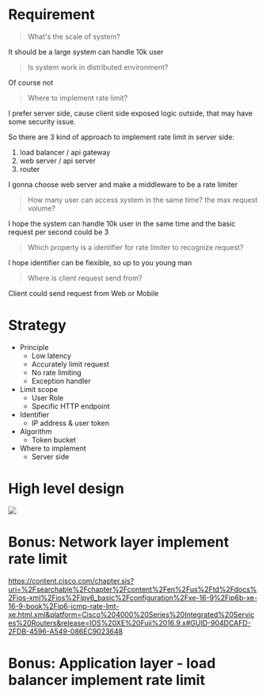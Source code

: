 # Requirement
> What's the scale of system?

It should be a large system can handle 10k user

> Is system work in distributed environment?

Of course not

> Where to implement rate limit?

I prefer server side, cause client side exposed logic outside, that may have some security issue.

So there are 3 kind of approach to implement rate limit in server side:
1. load balancer / api gateway
2. web server / api server
3. router

I gonna choose web server and make a middleware to be a rate limiter

> How many user can access system in the same time? the max request volume?

I hope the system can handle 10k user in the same time and the basic request per second could be 3

> Which property is a identifier for rate limiter to recognize request?

I hope identifier can be fiexible, so up to you young man

> Where is client request send from?

Client could send request from Web or Mobile

# Strategy
- Principle
  - Low latency
  - Accurately limit request
  - No rate limiting
  - Exception handler
- Limit scope
  - User Role
  - Specific HTTP endpoint
- Identifier
  - IP address & user token
- Algorithm
  - Token bucket
- Where to implement
  - Server side
# High level design

![](https://viewer.diagrams.net/?tags=%7B%7D&highlight=0000ff&edit=_blank&layers=1&nav=1&title=Rate%20limiting#R7ZlLc9owEMc%2FDccwlm35cUyA0nSSNimdSTh1hC2wJsZiZPHqp6%2BM5YcQnRACUQ7lgrWS1tZv%2F16t7Y7Tm2%2BGDC2SexrjtGNb8abj9Du2DdzAEX%2BFZVta%2FACUhhkjsRzUGEbkD5ZGS1qXJMa5MpBTmnKyUI0RzTIcccWGGKNrddiUpupZF2iGNcMoQqlufSIxT0prYPuN%2FSsms6Q6M%2FDCsmeOqsFyJXmCYrpumZxBx%2BkxSnl5NN%2F0cFrAq7iU8778o7e%2BMIYzfswE1Iejx%2Fl4eTt2psMfvx6T3%2FfWlYzOCqVLuWB5sXxbEWB0mcW4cGJ1nJt1QjgeLVBU9K5FzIUt4fNUtIA4nJI07dGUst1cJ0Y4mEbCHqM82fkoBuWc0RfcGuZFAZ5MRY%2B%2BJrnMFWYcb1omucYhpnPM2VYMqXqh5C0FZ%2FuyvW7CBwNpS1qhcysjkpKZ1b4bquJAgn0DZFuDfEdRLCw3KEVZhFnH9tC8IJlN8kWN4dQYnAGiA%2FYgAh2iDQ9ABNalILoaxD7iaIJybJ6Wp9LyoE4L2AdoeZeCBTVYT4ObAhJmq0JunwwYtE0D8zRgPxEXyrJSMiecZLMio5M4TvFaLNw8QFcF6BxIcsD7SIC%2BBrCHosQ8qTrVS1KucakFOqmUFAs0jcqBjoIqNE0q1En1vxvH5FvGKK2H%2FGrQEyU2ubt%2B%2BBYH2ehqdqC60BDhLL4uamHRilKU5yRSqagIBRq2fZZdu8a46OnCqtnftEf2t3Wrqt%2B9usirama3Zo9jreDWgsERm2H%2BmjL0CLVLvAMhqGwMp4iTlXoZh%2BIiz%2FBASXF7NveJqoA63JWLnC5ZhOWsdkW%2B78jac%2BTsOSo5aI52MqmXfbpy9JLqXMqxui4IVfVYlv1O%2FeAN4c%2BNEkVrXIlUHDdOi8a2fYYHzIhghZk0Hi%2FEMpKvJ%2FNXBWt%2FKsHu56JjBQvCVxxdWLB6lfZfsG3BmhKYYNcFavFQP0G%2BVWOiQOsGgerLt7q21frBD1WdXtqeTXXn3WArvYGW2hrtHdbbGXOhd2Qu9E1KFYLizm5%2BQFGau78DH6taCEDXd8Pmp7oNjQpYf%2BI4X9qEioQNJEwDAoZmc%2B3eA%2B2pknX3NnPt%2FeeFVak%2F3b1blebUZXLnhepuCf2wG4ZaKjphH1bc1i81P0gelcxb%2BrjNREmUoWJqhvmashdNMe%2F5WDENIhxFh75PTALowkYO2ruCowTxhu8T53qBIJrN96UyMM1XOmfwFw%3D%3D)

# Bonus: Network layer implement rate limit

https://content.cisco.com/chapter.sjs?uri=%2Fsearchable%2Fchapter%2Fcontent%2Fen%2Fus%2Ftd%2Fdocs%2Fios-xml%2Fios%2Fipv6_basic%2Fconfiguration%2Fxe-16-9%2Fip6b-xe-16-9-book%2Fip6-icmp-rate-lmt-xe.html.xml&platform=Cisco%204000%20Series%20Integrated%20Services%20Routers&release=IOS%20XE%20Fuji%2016.9.x#GUID-904DCAFD-2FDB-4596-A549-086EC9023648

# Bonus: Application layer - load balancer implement rate limit